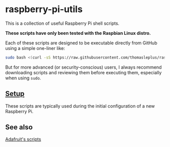 # raspberry-pi-utils

This is a collection of useful Raspberry Pi shell scripts.

**These scripts have only been tested with the Raspbian Linux distro.**

Each of these scripts are designed to be executable directly from GitHub using a simple one-liner like:

```sh
sudo bash <(curl -sS https://raw.githubusercontent.com/thomasleplus/raspberry-pi-utils/master/setup/create-new-login.sh)
```
But for more advanced (or security-conscious) users, I always recommend downloading scripts and reviewing them before executing them, especially when using `sudo`.

## [Setup](setup)

These scripts are typically used during the initial configuration of a new Raspberry Pi.

## See also

[Adafruit's scripts](https://github.com/adafruit/Raspberry-Pi-Installer-Scripts)
